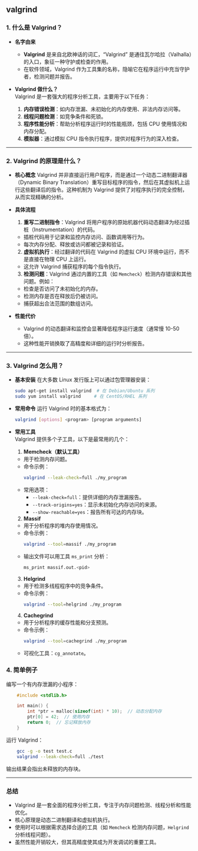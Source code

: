 ## valgrind
### 1. 什么是 Valgrind？

* **名字由来**  
    - **Valgrind** 是来自北欧神话的词汇，“Valgrind” 是通往瓦尔哈拉（Valhalla）的入口，象征一种守护或检查的作用。  
    - 在软件领域，Valgrind 作为工具集的名称，隐喻它在程序运行中充当守护者，检测问题并报告。

* **Valgrind 做什么？**  
    Valgrind 是一套强大的程序分析工具，主要用于以下任务：  
    1. **内存错误检测**：如内存泄漏、未初始化的内存使用、非法内存访问等。  
    2. **线程问题检测**：如竞争条件和死锁。  
    3. **程序性能分析**：帮助分析程序运行时的性能瓶颈，包括 CPU 使用情况和内存分配。  
    4. **模拟器**：通过模拟 CPU 指令执行程序，提供对程序行为的深入检查。

---

### 2. Valgrind 的原理是什么？

* **核心概念**
    Valgrind 并非直接运行用户程序，而是通过一个动态二进制翻译器（Dynamic Binary Translation）重写目标程序的指令，然后在其虚拟机上运行这些翻译后的指令。这种机制为 Valgrind 提供了对程序执行的完全控制，从而实现精确的分析。

* **具体流程**
    1. **重写二进制指令**：Valgrind 将用户程序的原始机器代码动态翻译为经过插桩（Instrumentation）的代码。
    - 插桩代码用于记录和监控内存访问、函数调用等行为。
    - 每次内存分配、释放或访问都被记录和验证。

    2. **虚拟机执行**：经过翻译的代码在 Valgrind 的虚拟 CPU 环境中运行，而不是直接在物理 CPU 上运行。
    - 这允许 Valgrind 捕获程序的每个指令执行。

    3. **检测问题**：Valgrind 通过内置的工具（如 `Memcheck`）检测内存错误和其他问题。例如：
    - 检查是否访问了未初始化的内存。
    - 检测内存是否在释放后仍被访问。
    - 捕获超出合法范围的数组访问。

* **性能代价**
    - Valgrind 的动态翻译和监控会显著降低程序运行速度（通常慢 10-50 倍）。
    - 这种性能开销换取了高精度和详细的运行时分析报告。

---

### 3. Valgrind 怎么用？

* **基本安装**
    在大多数 Linux 发行版上可以通过包管理器安装：  
    ```bash
    sudo apt-get install valgrind  # 在 Debian/Ubuntu 系列
    sudo yum install valgrind     # 在 CentOS/RHEL 系列
    ```

* **常用命令**
    运行 Valgrind 时的基本格式为：  
    ```bash
    valgrind [options] <program> [program arguments]
    ```

* **常用工具**  
    Valgrind 提供多个子工具，以下是最常用的几个：  

    1. **Memcheck（默认工具）**  
    - 用于检测内存问题。
    - 命令示例：  
        ```bash
        valgrind --leak-check=full ./my_program
        ```
    - 常用选项：
        - `--leak-check=full`：提供详细的内存泄漏报告。
        - `--track-origins=yes`：显示未初始化内存访问的来源。
        - `--show-reachable=yes`：报告所有可达的内存块。

    2. **Massif**  
    - 用于分析程序的堆内存使用情况。
    - 命令示例：  
        ```bash
        valgrind --tool=massif ./my_program
        ```
    - 输出文件可以用工具 `ms_print` 分析：  
        ```bash
        ms_print massif.out.<pid>
        ```

    3. **Helgrind**  
    - 用于检测多线程程序中的竞争条件。
    - 命令示例：  
        ```bash
        valgrind --tool=helgrind ./my_program
        ```

    4. **Cachegrind**  
    - 用于分析程序的缓存性能和分支预测。
    - 命令示例：  
        ```bash
        valgrind --tool=cachegrind ./my_program
        ```
    - 可视化工具：`cg_annotate`。

### 4. 简单例子
编写一个有内存泄漏的小程序：
```c
    #include <stdlib.h>

    int main() {
        int *ptr = malloc(sizeof(int) * 10);  // 动态分配内存
        ptr[0] = 42;  // 使用内存
        return 0;  // 忘记释放内存
    }
```

运行 Valgrind：
```bash
    gcc -g -o test test.c
    valgrind --leak-check=full ./test
```

输出结果会指出未释放的内存块。

---

### 总结
- Valgrind 是一套全面的程序分析工具，专注于内存问题检测、线程分析和性能优化。
- 核心原理是动态二进制翻译和虚拟机执行。
- 使用时可以根据需求选择合适的工具（如 `Memcheck` 检测内存问题，`Helgrind` 分析线程问题）。
- 虽然性能开销较大，但其高精度使其成为开发调试的重要工具。


